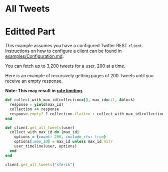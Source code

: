 # All Tweets
# Editted Part
This example assumes you have a configured Twitter REST `client`. Instructions
on how to configure a client can be found in [examples/Configuration.md][cfg].

[cfg]: https://github.com/sferik/twitter/blob/master/examples/Configuration.md

You can fetch up to 3,200 tweets for a user, 200 at a time.

Here is an example of recursively getting pages of 200 Tweets until you receive
an empty response.

**Note: This may result in [rate limiting][].**

[rate limiting]: https://github.com/sferik/twitter/blob/master/examples/RateLimiting.md

```ruby
def collect_with_max_id(collection=[], max_id=nil, &block)
  response = yield(max_id)
  collection += response
  response.empty? ? collection.flatten : collect_with_max_id(collection, response.last.id - 1, &block)
end

def client.get_all_tweets(user)
  collect_with_max_id do |max_id|
    options = {count: 200, include_rts: true}
    options[:max_id] = max_id unless max_id.nil?
    user_timeline(user, options)
  end
end

client.get_all_tweets("sferik")
```
